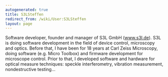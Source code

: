 ```yaml
---
autogenerated: true
title: S3LSteffen
redirect_from: /wiki/User:S3LSteffen
layout: page
---
```


Software developer, founder and manager of S3L GmbH (www.s3l.de). S3L is
doing software development in the field of device control, microscopy
and optics. Before that, I have been for 18 years at Carl Zeiss
Microscopy, doing software (e.g. Micro Toolbox) and firmware development
for microscope control. Prior to that, I developed software and hardware
for optical measure techniques: speckle interferometry, vibration
measurement, nondestructive testing...
